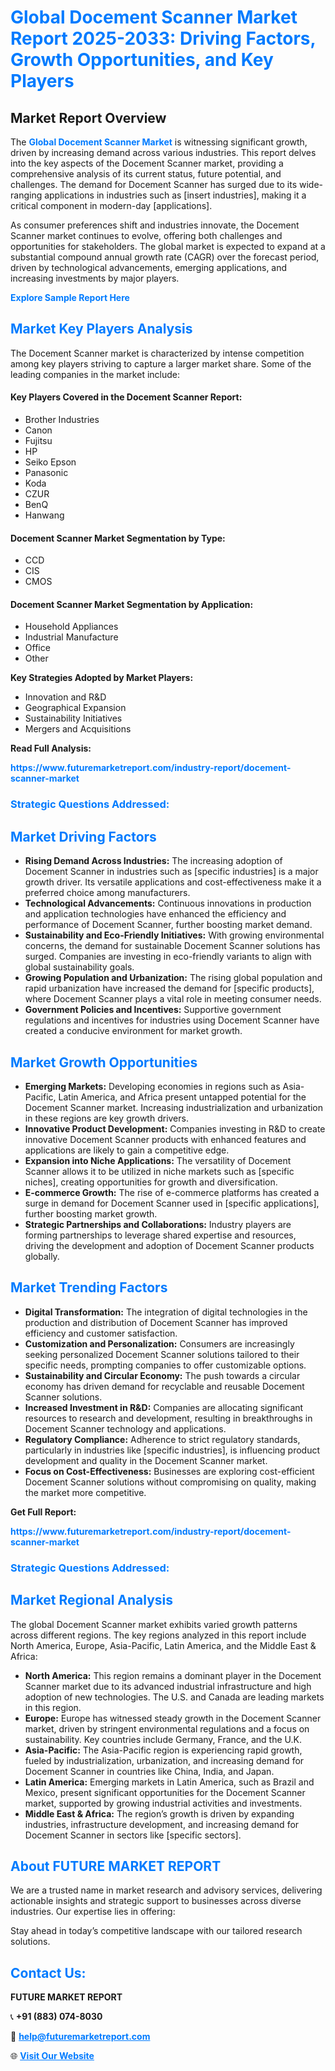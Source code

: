 <h1 style="color: #007BFF;">Global Docement Scanner Market Report 2025-2033: Driving Factors, Growth Opportunities, and Key Players</h1>

<section id="overview">
<h2>Market Report Overview</h2>
<p>The <a href="https://www.futuremarketreport.com/industry-report/docement-scanner-market" style="color: #007BFF; text-decoration: none;"><strong>Global Docement Scanner Market</strong></a> is witnessing significant growth, driven by increasing demand across various industries. This report delves into the key aspects of the Docement Scanner market, providing a comprehensive analysis of its current status, future potential, and challenges. The demand for Docement Scanner has surged due to its wide-ranging applications in industries such as [insert industries], making it a critical component in modern-day [applications].</p>
<p>As consumer preferences shift and industries innovate, the Docement Scanner market continues to evolve, offering both challenges and opportunities for stakeholders. The global market is expected to expand at a substantial compound annual growth rate (CAGR) over the forecast period, driven by technological advancements, emerging applications, and increasing investments by major players.</p>
</section>

<section id="overview">
<p><a href="https://www.futuremarketreport.com/request-sample/reportId=52483" style="color: #007BFF; text-decoration: none;"><strong>Explore Sample Report Here</strong></a></p>
</section>

<section id="key-players">
<h2 style="color: #007BFF;">Market Key Players Analysis</h2>
<p>The Docement Scanner market is characterized by intense competition among key players striving to capture a larger market share. Some of the leading companies in the market include:</p>
<h4>Key Players Covered in the Docement Scanner Report:</h4>
<ul><li>Brother Industries</li><li>Canon</li><li>Fujitsu</li><li>HP</li><li>Seiko Epson</li><li>Panasonic</li><li>Koda</li><li>CZUR</li><li>BenQ</li><li>Hanwang</li></ul>
<h4>Docement Scanner Market Segmentation by Type:</h4>
<ul><li>CCD</li><li>CIS</li><li>CMOS</li></ul>

<h4>Docement Scanner Market Segmentation by Application:</h4>
<ul><li>Household Appliances</li><li>Industrial Manufacture</li><li>Office</li><li>Other</li></ul>
<p><strong>Key Strategies Adopted by Market Players:</strong></p>
<ul>
<li>Innovation and R&D</li>
<li>Geographical Expansion</li>
<li>Sustainability Initiatives</li>
<li>Mergers and Acquisitions</li>
</ul>
</section>

<section>
<p><strong>Read Full Analysis: </strong></p><a href="https://www.futuremarketreport.com/industry-report/docement-scanner-market" style="color: #007BFF; text-decoration: none;"><strong>https://www.futuremarketreport.com/industry-report/docement-scanner-market</strong></a>
<h3 style="color: #007BFF;">Strategic Questions Addressed:</h3>
</section>

<section id="driving-factors">
<h2 style="color: #007BFF;">Market Driving Factors</h2>
<ul>
<li><strong>Rising Demand Across Industries:</strong> The increasing adoption of Docement Scanner in industries such as [specific industries] is a major growth driver. Its versatile applications and cost-effectiveness make it a preferred choice among manufacturers.</li>
<li><strong>Technological Advancements:</strong> Continuous innovations in production and application technologies have enhanced the efficiency and performance of Docement Scanner, further boosting market demand.</li>
<li><strong>Sustainability and Eco-Friendly Initiatives:</strong> With growing environmental concerns, the demand for sustainable Docement Scanner solutions has surged. Companies are investing in eco-friendly variants to align with global sustainability goals.</li>
<li><strong>Growing Population and Urbanization:</strong> The rising global population and rapid urbanization have increased the demand for [specific products], where Docement Scanner plays a vital role in meeting consumer needs.</li>
<li><strong>Government Policies and Incentives:</strong> Supportive government regulations and incentives for industries using Docement Scanner have created a conducive environment for market growth.</li>
</ul>
</section>

<section id="growth-opportunities">
<h2 style="color: #007BFF;">Market Growth Opportunities</h2>
<ul>
<li><strong>Emerging Markets:</strong> Developing economies in regions such as Asia-Pacific, Latin America, and Africa present untapped potential for the Docement Scanner market. Increasing industrialization and urbanization in these regions are key growth drivers.</li>
<li><strong>Innovative Product Development:</strong> Companies investing in R&D to create innovative Docement Scanner products with enhanced features and applications are likely to gain a competitive edge.</li>
<li><strong>Expansion into Niche Applications:</strong> The versatility of Docement Scanner allows it to be utilized in niche markets such as [specific niches], creating opportunities for growth and diversification.</li>
<li><strong>E-commerce Growth:</strong> The rise of e-commerce platforms has created a surge in demand for Docement Scanner used in [specific applications], further boosting market growth.</li>
<li><strong>Strategic Partnerships and Collaborations:</strong> Industry players are forming partnerships to leverage shared expertise and resources, driving the development and adoption of Docement Scanner products globally.</li>
</ul>
</section>

<section id="trending-factors">
<h2 style="color: #007BFF;">Market Trending Factors</h2>
<ul>
<li><strong>Digital Transformation:</strong> The integration of digital technologies in the production and distribution of Docement Scanner has improved efficiency and customer satisfaction.</li>
<li><strong>Customization and Personalization:</strong> Consumers are increasingly seeking personalized Docement Scanner solutions tailored to their specific needs, prompting companies to offer customizable options.</li>
<li><strong>Sustainability and Circular Economy:</strong> The push towards a circular economy has driven demand for recyclable and reusable Docement Scanner solutions.</li>
<li><strong>Increased Investment in R&D:</strong> Companies are allocating significant resources to research and development, resulting in breakthroughs in Docement Scanner technology and applications.</li>
<li><strong>Regulatory Compliance:</strong> Adherence to strict regulatory standards, particularly in industries like [specific industries], is influencing product development and quality in the Docement Scanner market.</li>
<li><strong>Focus on Cost-Effectiveness:</strong> Businesses are exploring cost-efficient Docement Scanner solutions without compromising on quality, making the market more competitive.</li>
</ul>
</section>

<section>
<p><strong>Get Full Report: </strong></p><a href="https://www.futuremarketreport.com/industry-report/docement-scanner-market" style="color: #007BFF; text-decoration: none;"><strong>https://www.futuremarketreport.com/industry-report/docement-scanner-market</strong></a>
<h3 style="color: #007BFF;">Strategic Questions Addressed:</h3>
</section>


<section id="regional-analysis">
<h2 style="color: #007BFF;">Market Regional Analysis</h2>
<p>The global Docement Scanner market exhibits varied growth patterns across different regions. The key regions analyzed in this report include North America, Europe, Asia-Pacific, Latin America, and the Middle East & Africa:</p>
<ul>
<li><strong>North America:</strong> This region remains a dominant player in the Docement Scanner market due to its advanced industrial infrastructure and high adoption of new technologies. The U.S. and Canada are leading markets in this region.</li>
<li><strong>Europe:</strong> Europe has witnessed steady growth in the Docement Scanner market, driven by stringent environmental regulations and a focus on sustainability. Key countries include Germany, France, and the U.K.</li>
<li><strong>Asia-Pacific:</strong> The Asia-Pacific region is experiencing rapid growth, fueled by industrialization, urbanization, and increasing demand for Docement Scanner in countries like China, India, and Japan.</li>
<li><strong>Latin America:</strong> Emerging markets in Latin America, such as Brazil and Mexico, present significant opportunities for the Docement Scanner market, supported by growing industrial activities and investments.</li>
<li><strong>Middle East & Africa:</strong> The region’s growth is driven by expanding industries, infrastructure development, and increasing demand for Docement Scanner in sectors like [specific sectors].</li>
</ul>
</section>

<footer>
<h2 style="color: #007BFF;">About FUTURE MARKET REPORT</h2>
<p>We are a trusted name in market research and advisory services, delivering actionable insights and strategic support to businesses across diverse industries. Our expertise lies in offering:</p>

<p>Stay ahead in today’s competitive landscape with our tailored research solutions.</p>

<h2 style="color: #007BFF;">Contact Us:</h2>
<p><strong>FUTURE MARKET REPORT</strong></p>
<p>📞 <strong>+91 (883) 074-8030</strong></p>
<p>📧 <strong><a href="mailto:help@futuremarketreport.com" style="color: #007BFF;">help@futuremarketreport.com</a></strong></p>
<p>🌐 <strong><a href="https://www.futuremarketreport.com/" style="color: #007BFF;">Visit Our Website</a></strong></p>
</footer>